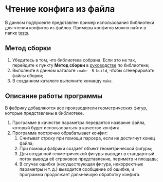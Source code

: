 # Чтение конфига из файла
В данном подпроекте представлен пример использования библиотеки для чтения конфигов из файлов.
Примеры конфигов можно найти в папке [tests](tests).

## Метод сборки
1. Убедитесь в том, что библиотека собрана. Если это не так, перейдите к пункту **Метод сборки**
в [руководстве](/lib_shape/README.md) по библиотеке;
2. Выполните в данном каталоге `cmake -B build`, чтобы сгенерировать файлы сборки;
3. В созданном каталоге выполните команду `make`.

## Описание работы программы
В фабрику добавляются все производители геометрических фигур, которые представлены в библиотеке.

1. Программе в качестве параметра передается название файла, который будет использоваться в качестве конфига.
2. Программа построчно обрабатывает конфиг:
   1. Считыват строку при помощи парсера, если не достигнут конец файла;
   2. При помощи фабрики создаёт объект геометрической фигуры;
   3. Для созданной геометрической фигуры выводит в стандартный поток вывода её строковое представление,
   периметр и площадь;
   4. В случае ошибки (несуществующая фигура, некорректные параметры и т. д.) выводится сообщение об ошибке,
   и программа продолжает дальнейшую обработку конфига.
